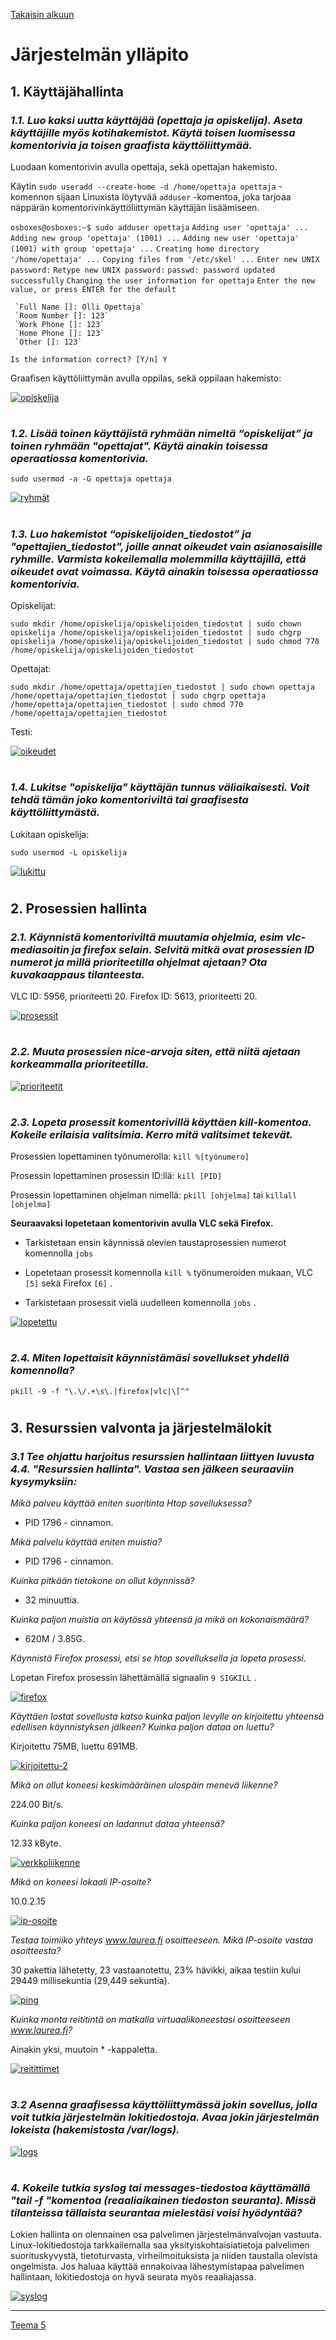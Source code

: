 [Takaisin alkuun](../../../README.md)

# Järjestelmän ylläpito

## 1. Käyttäjähallinta

### *1.1. Luo kaksi uutta käyttäjää (opettaja ja opiskelija). Aseta käyttäjille myös kotihakemistot. Käytä toisen luomisessa komentorivia ja toisen graafista käyttöliittymää.*

Luodaan komentorivin avulla opettaja, sekä opettajan hakemisto. 

Käytin `sudo useradd --create-home -d /home/opettaja opettaja` -komennon sijaan Linuxista löytyvää `adduser` -komentoa, joka tarjoaa näppärän komentorivinkäyttöliittymän käyttäjän lisäämiseen.  
  
`osboxes@osboxes:~$ sudo adduser opettaja` 
`Adding user 'opettaja' ...` 
`Adding new group 'opettaja' (1001) ...` 
`Adding new user 'opettaja' (1001) with group 'opettaja' ...` 
`Creating home directory '/home/opettaja' ...` 
`Copying files from '/etc/skel' ...` 
`Enter new UNIX password:` 
`Retype new UNIX password:` 
`passwd: password updated successfully` 
`Changing the user information for opettaja` 
`Enter the new value, or press ENTER for the default` 

	 `Full Name []: Olli Opettaja` 
	 `Room Number []: 123` 
	 `Work Phone []: 123` 
	 `Home Phone []: 123` 
	 `Other []: 123` 

`Is the information correct? [Y/n] Y` 

Graafisen käyttöliittymän avulla oppilas, sekä oppilaan hakemisto: 

[![opiskelija](https://raw.githubusercontent.com/tuuchen/Linux-E9955-2020/master/src/materiaali/opiskelija.png)](https://raw.githubusercontent.com/tuuchen/Linux-E9955-2020/master/src/materiaali/opiskelija.png)

# 
  
### *1.2. Lisää toinen käyttäjistä ryhmään nimeltä “opiskelijat” ja toinen ryhmään "opettajat". Käytä ainakin toisessa operaatiossa komentorivia.*

`sudo usermod -a -G opettaja opettaja` 

[![ryhmät](https://raw.githubusercontent.com/tuuchen/Linux-E9955-2020/master/src/materiaali/ryhmät.png)](https://raw.githubusercontent.com/tuuchen/Linux-E9955-2020/master/src/materiaali/ryhmät.png)

# 

### *1.3. Luo hakemistot “opiskelijoiden_tiedostot” ja "opettajien_tiedostot", joille annat oikeudet vain asianosaisille ryhmille. Varmista kokeilemalla molemmilla käyttäjillä, että oikeudet ovat voimassa. Käytä ainakin toisessa operaatiossa komentorivia.*

Opiskelijat:

`sudo mkdir /home/opiskelija/opiskelijoiden_tiedostot | sudo chown opiskelija /home/opiskelija/opiskelijoiden_tiedostot | sudo chgrp opiskelija /home/opiskelija/opiskelijoiden_tiedostot | sudo chmod 770 /home/opiskelija/opiskelijoiden_tiedostot` 

Opettajat:

`sudo mkdir /home/opettaja/opettajien_tiedostot | sudo chown opettaja /home/opettaja/opettajien_tiedostot | sudo chgrp opettaja /home/opettaja/opettajien_tiedostot | sudo chmod 770 /home/opettaja/opettajien_tiedostot` 

Testi:

[![oikeudet](https://raw.githubusercontent.com/tuuchen/Linux-E9955-2020/master/src/materiaali/oikeudet.png)](https://raw.githubusercontent.com/tuuchen/Linux-E9955-2020/master/src/materiaali/oikeudet.png)

# 

### *1.4. Lukitse "opiskelija" käyttäjän tunnus väliaikaisesti. Voit tehdä tämän joko komentoriviltä tai graafisesta käyttöliittymästä.*

Lukitaan opiskelija: 

`sudo usermod -L opiskelija` 

[![lukittu](https://raw.githubusercontent.com/tuuchen/Linux-E9955-2020/master/src/materiaali/lukittu.png)](https://raw.githubusercontent.com/tuuchen/Linux-E9955-2020/master/src/materiaali/lukittu.png)

# 

## 2. Prosessien hallinta

### *2.1. Käynnistä komentoriviltä muutamia ohjelmia, esim vlc-mediasoitin ja firefox selain. Selvitä mitkä ovat prosessien ID numerot ja millä prioriteetilla ohjelmat ajetaan? Ota kuvakaappaus tilanteesta.*  

VLC ID: 5956, prioriteetti 20.
Firefox ID: 5613, prioriteetti 20.

[![prosessit](https://raw.githubusercontent.com/tuuchen/Linux-E9955-2020/master/src/materiaali/prosessit.png)](https://raw.githubusercontent.com/tuuchen/Linux-E9955-2020/master/src/materiaali/prosessit.png)

# 

### *2.2. Muuta prosessien nice-arvoja siten, että niitä ajetaan korkeammalla prioriteetilla.*  

[![prioriteetit](https://raw.githubusercontent.com/tuuchen/Linux-E9955-2020/master/src/materiaali/prioriteetit.png)](https://raw.githubusercontent.com/tuuchen/Linux-E9955-2020/master/src/materiaali/prioriteetit.png)

# 

### *2.3. Lopeta prosessit komentorivillä käyttäen kill-komentoa. Kokeile erilaisia valitsimia. Kerro mitä valitsimet tekevät.* 

Prosessien lopettaminen työnumerolla: `kill %[työnumero]` 

Prosessin lopettaminen prosessin ID:llä: `kill [PID]` 

Prosessin lopettaminen ohjelman nimellä: `pkill [ohjelma]` tai `killall [ohjelma]` 

**Seuraavaksi lopetetaan komentorivin avulla VLC sekä Firefox.**

* Tarkistetaan ensin käynnissä olevien taustaprosessien numerot komennolla `jobs` 

* Lopetetaan prosessit komennolla `kill %` työnumeroiden mukaan, VLC `[5]` sekä Firefox `[6]` .

* Tarkistetaan prosessit vielä uudelleen komennolla `jobs` . 

[![lopetettu](https://raw.githubusercontent.com/tuuchen/Linux-E9955-2020/master/src/materiaali/lopetettu.png)](https://raw.githubusercontent.com/tuuchen/Linux-E9955-2020/master/src/materiaali/lopetettu.png)

# 

### *2.4. Miten lopettaisit käynnistämäsi sovellukset yhdellä komennolla?* 

`pkill -9 -f "\.\/.+\s\.|firefox|vlc|\[^"` 

# 

## 3. Resurssien valvonta ja järjestelmälokit 

### *3.1 Tee ohjattu harjoitus resurssien hallintaan liittyen luvusta 4.4. "Resurssien hallinta". Vastaa sen jälkeen seuraaviin kysymyksiin:* 

*Mikä palveu käyttää eniten suoritinta Htop sovelluksessa?*  

* PID 1796 - cinnamon.

*Mikä palvelu käyttää eniten muistia?*  

* PID 1796 - cinnamon.

*Kuinka pitkään tietokone on ollut käynnissä?*  

* 32 minuuttia.

*Kuinka paljon muistia on käytössä yhteensä ja mikä on kokonaismäärä?*  

* 620M / 3.85G.

*Käynnistä Firefox prosessi, etsi se htop sovelluksella ja lopeta prosessi.*  

Lopetan Firefox prosessin lähettämällä signaalin `9 SIGKILL` . 

[![firefox](https://raw.githubusercontent.com/tuuchen/Linux-E9955-2020/master/src/materiaali/firefox.png)](https://raw.githubusercontent.com/tuuchen/Linux-E9955-2020/master/src/materiaali/firefox.png)

*Käyttäen Iostat sovellusta katso kuinka paljon levylle on kirjoitettu yhteensä edellisen käynnistyksen jälkeen? Kuinka paljon dataa on luettu?*  

Kirjoitettu 75MB, luettu 691MB.

[![kirjoitettu-2](https://raw.githubusercontent.com/tuuchen/Linux-E9955-2020/master/src/materiaali/kirjoitettu-2.png)](https://raw.githubusercontent.com/tuuchen/Linux-E9955-2020/master/src/materiaali/kirjoitettu-2.png)

*Mikä on ollut koneesi keskimääräinen ulospäin menevä liikenne?*  

224.00 Bit/s.

*Kuinka paljon koneesi on ladannut dataa yhteensä?*  

12.33 kByte.

[![verkkoliikenne](https://raw.githubusercontent.com/tuuchen/Linux-E9955-2020/master/src/materiaali/verkkoliikenne.png)](https://raw.githubusercontent.com/tuuchen/Linux-E9955-2020/master/src/materiaali/verkkoliikenne.png)

*Mikä on koneesi lokaali IP-osoite?*  

10.0.2.15

[![ip-osoite](https://raw.githubusercontent.com/tuuchen/Linux-E9955-2020/master/src/materiaali/ip-osoite.png)](https://raw.githubusercontent.com/tuuchen/Linux-E9955-2020/master/src/materiaali/ip-osoite.png)

*Testaa toimiiko yhteys www.laurea.fi osoitteeseen. Mikä IP-osoite vastaa osoitteesta?*  

30 pakettia lähetetty, 23 vastaanotettu, 23% hävikki, aikaa testiin kului 29449 millisekuntia (29,449 sekuntia). 

[![ping](https://raw.githubusercontent.com/tuuchen/Linux-E9955-2020/master/src/materiaali/ping.png)](https://raw.githubusercontent.com/tuuchen/Linux-E9955-2020/master/src/materiaali/ping.png)

*Kuinka monta reititintä on matkalla virtuaalikoneestasi osoitteeseen www.laurea.fi?*  

Ainakin yksi, muutoin * -kappaletta. 

[![reitittimet](https://raw.githubusercontent.com/tuuchen/Linux-E9955-2020/master/src/materiaali/reitittimet.png)](https://raw.githubusercontent.com/tuuchen/Linux-E9955-2020/master/src/materiaali/reitittimet.png)

# 

### *3.2 Asenna graafisessa käyttöliittymässä jokin sovellus, jolla voit tutkia järjestelmän lokitiedostoja. Avaa jokin järjestelmän lokeista (hakemistosta /var/logs).* 

[![logs](https://raw.githubusercontent.com/tuuchen/Linux-E9955-2020/master/src/materiaali/logs.png)](https://raw.githubusercontent.com/tuuchen/Linux-E9955-2020/master/src/materiaali/logs.png)

# 

### *4. Kokeile tutkia syslog tai messages-tiedostoa käyttämällä "tail -f "komentoa (reaaliaikainen tiedoston seuranta). Missä tilanteissa tällaista seurantaa mielestäsi voisi hyödyntää?*

Lokien hallinta on olennainen osa palvelimen järjestelmänvalvojan vastuuta. Linux-lokitiedostoja tarkkailemalla saa yksityiskohtaisia ​​tietoja palvelimen suorituskyvystä, tietoturvasta, virheilmoituksista ja niiden taustalla olevista ongelmista. Jos haluaa käyttää ennakoivaa lähestymistapaa palvelimen hallintaan, lokitiedostoja on hyvä seurata myös reaaliajassa.

[![syslog](https://raw.githubusercontent.com/tuuchen/Linux-E9955-2020/master/src/materiaali/syslog.png)](https://raw.githubusercontent.com/tuuchen/Linux-E9955-2020/master/src/materiaali/syslog.png)

---

[Teema 5](../teema5/README.md)
